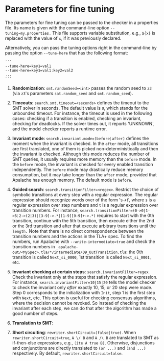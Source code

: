 Parameters for fine tuning
==========================

The parameters for fine tuning can be passed to the checker in a properties
file.  Its name is given with the command-line option `--tuning=my.properties.`
This file supports variable substitution, e.g., `${x}` is replaced with the
value of `x`, if it was previously declared.

Alternatively, you can pass the tuning options right in the command-line by
passing the option `--tune-here` that has the following format:

    ```
    --tune-here=key1=val1
    --tune-here=key1=val1:key2=val2
    ...
    ```

1. __Randomization__: `smt.randomSeed=<int>` passes the random seed to `z3`
(via `z3`'s parameters `sat.random_seed` and `smt.random_seed`).

1. __Timeouts__: `search.smt.timeout=<seconds>` defines the timeout to the
SMT solver in seconds. The default value is `0`, which stands for the unbounded
timeout.  For instance, the timeout is used in the following cases: checking if
a transition is enabled, checking an invariant, checking for deadlocks.  If the
solver times out, it reports 'UNKNOWN', and the model checker reports a runtime
error.

1. __Invariant mode__: `search.invariant.mode=(before|after)` defines the
moment when the invariant is checked. In the `after` mode, all transitions are
first translated, one of them is picked non-deterministically and then the
invariant is checked. Although this mode reduces the number of SMT queries, it
usually requires more memory than the `before` mode. In the `before` mode, the
invariant is checked for every enabled transition independently. The `before`
mode may drastically reduce memory consumption, but it may take longer than the
`after` mode, provided that Apalache has enough memory. The default mode is
`before`.

1. __Guided search__: `search.transitionFilter=<regex>`. Restrict the choice of
   symbolic transitions at every step with a regular expression. The regular
expression should recognize words over of the form 's->t', where `s` is a
regular expression over step numbers and `t` is a regular expression over
transition numbers. For instance,
`search.transitionFilter=(0->0|1->5|2->(2|3)|[3-9]->.*|[1-9][0-9]+->.*)`
requires to start with the 0th transition, continue with the 5th transition,
then execute either the 2nd or the 3rd transition and after that execute
arbitrary transitions until the `length.` Note that there is no direct
correspondence between the transition numbers and the actions in the TLA+ spec.
To find the numbers, run Apalache with `--write-intermediate=true` and check the
transition numbers in
`_apalache-out/<MySpec>.tla/*/intermediate/09_OutTransition.tla`: the 0th
transition is called `Next_si_0000`, 1st transition is called `Next_si_0001`,
etc.

1. __Invariant checking at certain steps__: `search.invariantFilter=regex`.
  Check the invariant only at the steps that satisfy the regular expression.
  For instance, `search.invariantFilter=10|15|20` tells the model checker to
  check the invariant only *after* exactly 10, 15, or 20 step were made. Step 0 corresponds
  to the initialization with ``Init``, step 1 is the first step with ``Next``, etc.
  This option is useful for checking consensus algorithms, where the decision
  cannot be revoked. So instead of checking the invariant after each step, we can
  do that after the algorithm has made a good number of steps.

1. __Translation to SMT__:

  1. __Short circuiting__: `rewriter.shortCircuit=(false|true)`. When `rewriter.shortCircuit=true`, `A \/ B` and `A /\ B` are translated to SMT as if-then-else expressions, e.g., `(ite A true B)`. Otherwise, disjunctions and conjunctions are directly translated to `(or ...)` and `(and ...)` respectively. By default, `rewriter.shortCircuit=false`.

